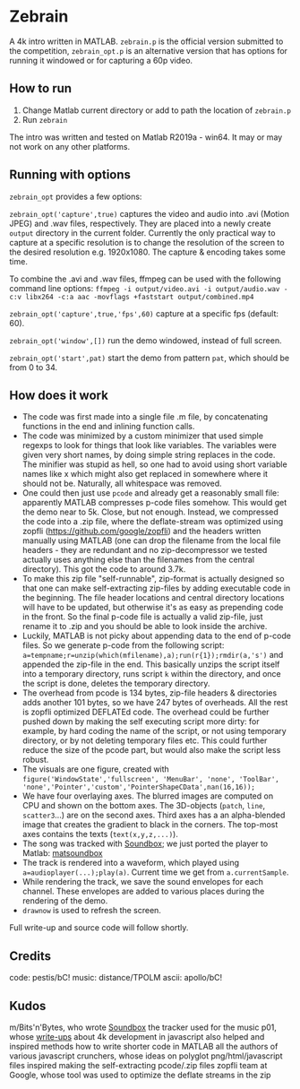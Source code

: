 # Zebrain

A 4k intro written in MATLAB. `zebrain.p` is the official version submitted to the competition, `zebrain_opt.p` is an alternative version that has options for running it windowed or for capturing a 60p video.

## How to run

1. Change Matlab current directory or add to path the location of `zebrain.p`
2. Run `zebrain`

The intro was written and tested on Matlab R2019a - win64. It may or may not work on any other platforms.

## Running with options

`zebrain_opt` provides a few options:

`zebrain_opt('capture',true)` captures the video and audio into .avi (Motion JPEG) and .wav files, respectively. They are placed into a newly create `output` directory in the current folder. Currently the only practical way to capture at a specific resolution is to change the resolution of the screen to the desired resolution e.g. 1920x1080. The capture & encoding takes some time.

To combine the .avi and .wav files, ffmpeg can be used with the following command line options: `ffmpeg -i output/video.avi -i output/audio.wav -c:v libx264 -c:a aac -movflags +faststart output/combined.mp4`

`zebrain_opt('capture',true,'fps',60)` capture at a specific fps (default: 60).

`zebrain_opt('window',[])` run the demo windowed, instead of full screen.

`zebrain_opt('start',pat)` start the demo from pattern `pat`, which should be from 0 to 34.

## How does it work

- The code was first made into a single file .m file, by concatenating functions in the end and inlining function calls.
- The code was minimized by a custom minimizer that used simple regexps to look for things that look like variables. The variables were given very short names, by doing simple string replaces in the code. The minifier was stupid as hell, so one had to avoid using short variable names like x which might also get replaced in somewhere where it should not be. Naturally, all whitespace was removed.
- One could then just use `pcode` and already get a reasonably small file: apparently MATLAB compresses p-code files somehow. This would get the demo near to 5k. Close, but not enough. Instead, we compressed the code into a .zip file, where the deflate-stream was optimized using zopfli (https://github.com/google/zopfli) and the headers written manually using MATLAB (one can drop the filename from the local file headers - they are redundant and no zip-decompressor we tested actually uses anything else than the filenames from the central directory). This got the code to around 3.7k.
- To make this zip file "self-runnable", zip-format is actually designed so that one can make self-extracting zip-files by adding executable code in the beginning. The file header locations and central directory locations will have to be updated, but otherwise it's as easy as prepending code in the front. So the final p-code file is actually a valid zip-file, just rename it to .zip and you should be able to look inside the archive.
- Luckily, MATLAB is not picky about appending data to the end of p-code files. So we generate p-code from the following script: `a=tempname;r=unzip(which(mfilename),a);run(r{1});rmdir(a,'s')` and appended the zip-file in the end. This basically unzips the script itself into a temporary directory, runs script `k` within the directory, and once the script is done, deletes the temporary directory.
- The overhead from pcode is 134 bytes, zip-file headers & directories adds another 101 bytes, so we have 247 bytes of overheads. All the rest is zopfli optimized DEFLATEd code. The overhead could be further pushed down by making the self executing script more dirty: for example, by hard coding the name of the script, or not using temporary directory, or by not deleting temporary files etc. This could further reduce the size of the pcode part, but would also make the script less robust.
- The visuals are one figure, created with `figure('WindowState','fullscreen', 'MenuBar', 'none', 'ToolBar', 'none','Pointer','custom','PointerShapeCData',nan(16,16));`
- We have four overlaying axes. The blurred images are computed on CPU and shown on the bottom axes. The 3D-objects (`patch`, `line`, `scatter3`...) are on the second axes. Third axes has a an alpha-blended image that creates the gradient to black in the corners. The top-most axes contains the texts (`text(x,y,z,...)`).
- The song was tracked with [Soundbox](https://github.com/mbitsnbites/soundbox); we just ported the player to Matlab: [matsoundbox](https://github.com/vsariola/matsoundbox) 
- The track is rendered into a waveform, which played using `a=audioplayer(...);play(a)`. Current time we get from `a.currentSample`.
- While rendering the track, we save the sound envelopes for each channel. These envelopes are added to various places during the rendering of the demo.
- `drawnow` is used to refresh the screen.

Full write-up and source code will follow shortly.

## Credits

code: pestis/bC! 
music: distance/TPOLM
ascii: apollo/bC!

## Kudos

m/Bits'n'Bytes, who wrote [Soundbox](https://github.com/mbitsnbites/soundbox) the tracker used for the music
p01, whose [write-ups](http://www.p01.org/) about 4k development in javascript also helped and inspired methods how to write shorter code in MATLAB
all the authors of various javascript crunchers, whose ideas on polyglot png/html/javascript files inspired making the self-extracting pcode/.zip files
zopfli team at Google, whose tool was used to optimize the deflate streams in the zip
